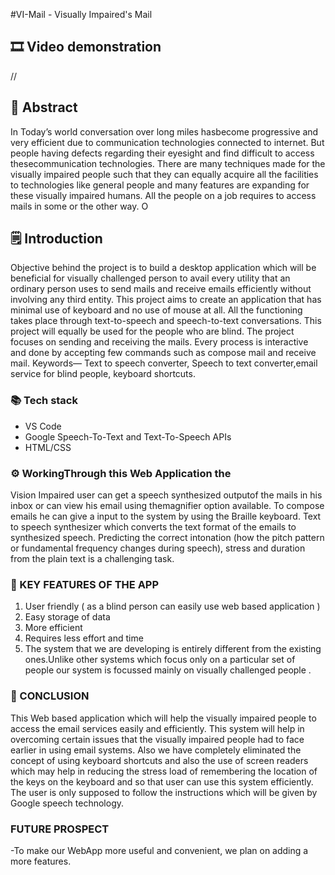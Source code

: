 #VI-Mail - Visually Impaired's Mail


## 🎞 Video demonstration
//

## 📄 Abstract
In Today’s world conversation over long miles hasbecome progressive and very efficient due to communication technologies connected to internet. But people having defects regarding their eyesight and find difficult to access thesecommunication technologies. There are many techniques made for the visually impaired people such that they can equally acquire all the facilities to technologies like general people and many features are expanding for these visually impaired humans. All the people on a job requires to access mails in some or the other way. O

## 🗒️ Introduction
Objective behind the project is to build a desktop application which will be beneficial for visually challenged person to avail every utility that an ordinary person uses to send mails and receive emails efficiently without involving any third entity. This project aims to create an application that has minimal use of keyboard and no use of mouse at all. All the functioning takes place through text-to-speech and speech-to-text conversations. This project will equally be used for the people who are blind. The project focuses on sending and receiving the mails. Every process is interactive and done by accepting few commands such as compose mail and receive mail.
Keywords— Text to speech converter, Speech to text converter,email service for blind people, keyboard shortcuts.

### 📚 Tech stack
- VS Code 
- Google Speech-To-Text and Text-To-Speech APIs
- HTML/CSS

### ⚙ WorkingThrough this Web Application the
Vision Impaired user can get a speech synthesized outputof the mails in his inbox or can view his email using themagnifier option available. To compose emails he can give a input to the system by using the Braille keyboard.
Text to speech synthesizer which converts the text format of the emails to synthesized speech. Predicting the correct intonation (how the pitch pattern or fundamental frequency changes during speech), stress and duration from the plain text is a challenging task.

### 🔑 KEY FEATURES OF THE APP
1) User friendly ( as a blind person can easily use web based application )
2) Easy storage of data
3) More efficient
4) Requires less effort and time
5) The system that we are developing is entirely different from the existing ones.Unlike other systems which focus only on a particular set of people our system is focussed mainly on visually challenged people .

### 🌈 CONCLUSION
This Web based application which will help the visually impaired people to access the email services easily and efficiently. This system will help in overcoming certain issues that the visually impaired people had to face earlier in using email systems. Also we have completely eliminated the concept of using keyboard shortcuts and also the use of screen readers which may help in reducing the stress load of remembering the location of the keys on the keyboard and so that user can use this system efficiently. The user is only supposed to follow the instructions which will be given by Google speech technology.

### FUTURE PROSPECT
-To make our WebApp more useful and convenient, we plan on adding a more features.
